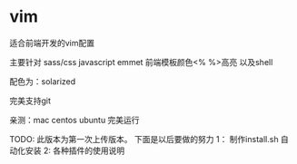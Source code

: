 vim
===

适合前端开发的vim配置

主要针对 sass/css  javascript  emmet 前端模板颜色<% %>高亮  以及shell

配色为：solarized

完美支持git 

亲测：mac centos ubuntu 完美运行



TODO:
此版本为第一次上传版本。  下面是以后要做的努力
1：  制作install.sh  自动化安装
2:   各种插件的使用说明

